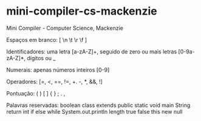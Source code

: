 # mini-compiler-cs-mackenzie
Mini Compiler - Computer Science, Mackenzie

Espaços em branco:
[ \n  \t  \r  \f ]

Identificadores: uma letra [a-zA-Z]+, seguido de zero ou mais letras [0-9a-zA-Z]*, dígitos ou _

Numerais: apenas números inteiros [0-9]

Operadores: [=, <, ==, !=, +. -, *, &&, !]

Pontuação:
(
)
[
]
{
}
;
.
,

Palavras reservadas:
boolean
class
extends
public
static
void
main
String
return
int
if
else
while
System.out.println
length
true
false
this
new
null


